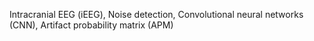 Intracranial EEG (iEEG), Noise detection, Convolutional neural networks (CNN), Artifact probability matrix (APM)



